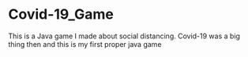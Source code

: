 # Covid-19_Game

This is a Java game I made about social distancing. Covid-19 was a big thing then and this is my first proper java game
